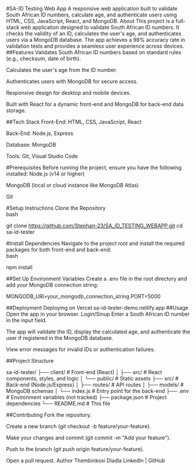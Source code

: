 #SA-ID Testing Web App
A responsive web application built to validate South African ID numbers, calculate age, and authenticate users using HTML, CSS, JavaScript, React, and MongoDB.
About
This project is a full-stack web application designed to validate South African ID numbers. It checks the validity of an ID, calculates the user's age, and authenticates users via a MongoDB database. The app achieves a 98% accuracy rate in validation tests and provides a seamless user experience across devices.
##Features
Validates South African ID numbers based on standard rules (e.g., checksum, date of birth).

Calculates the user's age from the ID number.

Authenticates users with MongoDB for secure access.

Responsive design for desktop and mobile devices.

Built with React for a dynamic front-end and MongoDB for back-end data storage.

##Tech Stack
Front-End: HTML, CSS, JavaScript, React

Back-End: Node.js, Express

Database: MongoDB

Tools: Git, Visual Studio Code

#Prerequisites
Before running the project, ensure you have the following installed:
Node.js (v14 or higher)

MongoDB (local or cloud instance like MongoDB Atlas)

Git

#Setup Instructions
Clone the Repository  
bash

git clone https://github.com/Stephan-23/SA_ID_TESTING_WEBAPP.git
cd sa-id-tester

#Install Dependencies
Navigate to the project root and install the required packages for both front-end and back-end:  
bash

npm install

##Set Up Environment Variables
Create a .env file in the root directory and add your MongoDB connection string:  

MONGODB_URI=your_mongodb_connection_string
PORT=5000

##Deployment
Deploying on Vercel
sa-id-tester-demo.netlify.app
##Usage
Open the app in your browser.
Login/Sinup
Enter a South African ID number in the input field.

The app will validate the ID, display the calculated age, and authenticate the user if registered in the MongoDB database.

View error messages for invalid IDs or authentication failures.

##Project Structure

sa-id-tester/
├── client/               # Front-end (React)
│   ├── src/              # React components, styles, and logic
│   └── public/           # Static assets
├── src/                  # Back-end (Node.js/Express)
│   ├── routes/           # API routes
│   ├── models/           # MongoDB schemas
│   └── index.js          # Entry point for the back-end
├── .env                  # Environment variables (not tracked)
├── package.json          # Project dependencies
└── README.md             # This file

##Contributing
Fork the repository.

Create a new branch (git checkout -b feature/your-feature).

Make your changes and commit (git commit -m "Add your feature").

Push to the branch (git push origin feature/your-feature).

Open a pull request.
Author
Thembinkosi Dladla
LinkedIn | GitHub
